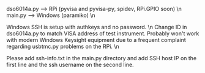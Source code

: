 dso6014a.py --> RPi (pyvisa and pyvisa-py, spidev, RPi.GPIO soon) \n
main.py --> Windows (paramiko) \n

Windows SSH is setup with authkeys and no password. \n
Change ID in dso6014a.py to match VISA address of test instrument. Probably won't work with modern Windows Keysight equipment due to a frequent complaint regarding usbtmc.py problems on the RPi. \n

Please add ssh-info.txt in the main.py directory and add SSH host IP on the first line and the ssh username on the second line.
